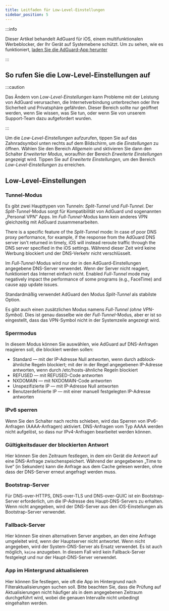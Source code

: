 ```yaml
---
title: Leitfaden für Low-Level-Einstellungen
sidebar_position: 5
---
```


:::info

Dieser Artikel behandelt AdGuard für iOS, einem multifunktionalen Werbeblocker, der Ihr Gerät auf Systemebene schützt. Um zu sehen, wie es funktioniert, [laden Sie die AdGuard-App herunter](https://agrd.io/download-kb-adblock)

:::

## So rufen Sie die Low-Level-Einstellungen auf

:::caution

Das Ändern von *Low-Level-Einstellungen* kann Probleme mit der Leistung von AdGuard verursachen, die Internetverbindung unterbrechen oder Ihre Sicherheit und Privatsphäre gefährden. Dieser Bereich sollte nur geöffnet werden, wenn Sie wissen, was Sie tun, oder wenn Sie von unserem Support-Team dazu aufgefordert wurden.

:::

Um die *Low-Level-Einstellungen* aufzurufen, tippen Sie auf das Zahnradsymbol unten rechts auf dem Bildschirm, um die *Einstellungen* zu öffnen. Wählen Sie den Bereich *Allgemein* und sktivieren Sie dann den Schalter *Erweiterter Modus*, woraufhin der Bereich *Erweiterte Einstellungen* angezeigt wird. Tippen Sie auf *Erweiterte Einstellungen*, um den Bereich *Low-Level-Einstellungen* zu erreichen.

## Low-Level-Einstellungen

### Tunnel-Modus

Es gibt zwei Haupttypen von Tunneln: *Split-Tunnel* und *Full-Tunnel*. Der *Split-Tunnel*-Modus sorgt für Kompatibilität von AdGuard und sogenannten „Personal VPN” Apps. Im *Full-Tunnel*-Modus kann kein anderes VPN gleichzeitig mit AdGuard zusammenarbeiten.

There is a specific feature of the *Split-Tunnel* mode: In case of poor DNS proxy performance, for example, if the response from the AdGuard DNS server isn't returned in timely, iOS will instead reroute traffic through the DNS server specified in the iOS settings. Während dieser Zeit wird keine Werbung blockiert und der DNS-Verkehr nicht verschlüsselt.

Im *Full-Tunnel*-Modus wird nur der in den AdGuard-Einstellungen angegebene DNS-Server verwendet. Wenn der Server nicht reagiert, funktioniert das Internet einfach nicht. Enabled *Full-Tunnel* mode may negatively impact the performance of some programs (e.g., FaceTime) and cause app update issues.

Standardmäßig verwendet AdGuard den Modus *Split-Tunnel* als stabilste Option.

Es gibt auch einen zusätzlichen Modus namens *Full-Tunnel (ohne VPN-Symbol)*. Dies ist genau dasselbe wie der *Full-Tunnel*-Modus, aber er ist so eingestellt, dass das VPN-Symbol nicht in der Systemzeile angezeigt wird.

### Sperrmodus

In diesem Modus können Sie auswählen, wie AdGuard auf DNS-Anfragen reagieren soll, die blockiert werden sollen:

- Standard — mit der IP-Adresse Null antworten, wenn durch adblock-ähnliche Regeln blockiert; mit der in der Regel angegebenen IP-Adresse antworten, wenn durch /etc/hosts-ähnliche Regeln blockiert
- REFUSED — mit REFUSED-Code antworten
- NXDOMAIN — mit NXDOMAIN-Code antworten
- Unspezifizierte IP — mit IP-Adresse Null antworten
- Benutzerdefinierte IP — mit einer manuell festgelegten IP-Adresse antworten

### IPv6 sperren

Wenn Sie den Schalter nach rechts schieben, wird das Sperren von IPv6-Anfragen (AAAA-Anfragen) aktiviert. DNS-Anfragen vom Typ AAAA werden nicht aufgelöst, so dass nur IPv4-Anfragen bearbeitet werden können.

### Gültigkeitsdauer der blockierten Antwort

Hier können Sie den Zeitraum festlegen, in dem ein Gerät die Antwort auf eine DNS-Anfrage zwischenspeichert. Während der angegebenen „Time to live“ (in Sekunden) kann die Anfrage aus dem Cache gelesen werden, ohne dass der DNS-Server erneut angefragt werden muss.

### Bootstrap-Server

Für DNS-over-HTTPS, DNS-over-TLS und DNS-over-QUIC ist ein Bootstrap-Server erforderlich, um die IP-Adresse des Haupt-DNS-Servers zu erhalten. Wenn nicht angegeben, wird der DNS-Server aus den iOS-Einstellungen als Bootstrap-Server verwendet.

### Fallback-Server

Hier können Sie einen alternativen Server angeben, an den eine Anfrage umgeleitet wird, wenn der Hauptserver nicht antwortet. Wenn nicht angegeben, wird der System-DNS-Server als Ersatz verwendet. Es ist auch möglich, `keine` anzugeben. In diesem Fall wird kein Fallback-Server festgelegt und nur der Haupt-DNS-Server verwendet.

### App im Hintergrund aktualisieren

Hier können Sie festlegen, wie oft die App im Hintergrund nach Filteraktualisierungen suchen soll. Bitte beachten Sie, dass die Prüfung auf Aktualisierungen nicht häufiger als in dem angegebenen Zeitraum durchgeführt wird, wobei die genauen Intervalle nicht unbedingt eingehalten werden.
